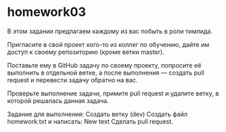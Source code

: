 # homework03
В этом задании предлагаем каждому из вас побыть в роли тимлида.

Пригласите в свой проект кого-то из коллег по обучению, дайте им доступ к своему репозиторию (кроме ветки master).

Поставьте ему в GitHub задачу по своему проекту, попросите её выполнить в отдельной ветке, а после выполнения — создать pull request и перевести задачу обратно на вас.

Проверьте выполнение задачи, примите pull request и удалите ветку, в которой решалась данная задача.

Задание для выполнения:
Создать ветку (dev)
Создать файл homework.txt и написать: New text
Сделать pull request.
